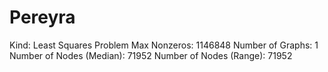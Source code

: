 # Pereyra

Kind: Least Squares Problem
Max Nonzeros: 1146848
Number of Graphs: 1
Number of Nodes (Median): 71952
Number of Nodes (Range): 71952